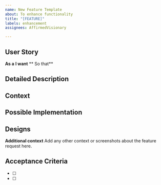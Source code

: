 ```yaml
---
name: New Feature Template
about: To enhance functionality
title: "[FEATURE]"
labels: enhancement
assignees: AffirmedVisionary

---
```


## User Story

**As a** <!-- type of user -->
**I want** <!-- what does the user want -->
** So that** <!-- what is the outcome the user wants to achieve -->

## Detailed Description
<!--- Provide a detailed description of the change or addition you are proposing -->

## Context
<!--- Why is this change important to you? How would you use it? -->
<!--- How can it benefit other users? -->

## Possible Implementation
<!--- Not obligatory, but suggest an idea for implementing addition or change -->

## Designs

<!-- Add any links/screenshots of design for this story --> 

**Additional context**
Add any other context or screenshots about the feature request here.

## Acceptance Criteria

- [ ]
- [ ]
